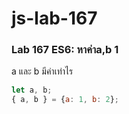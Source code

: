 # js-lab-167
### Lab 167 ES6: หาค่าa,b 1
a และ b มีค่าเท่าไร

```JavaScript
let a, b;
{ a, b } = {a: 1, b: 2};
```

